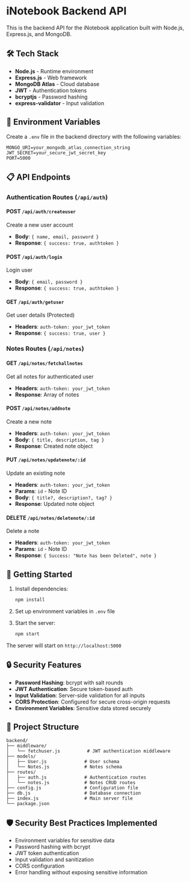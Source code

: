 # iNotebook Backend API

This is the backend API for the iNotebook application built with Node.js, Express.js, and MongoDB.

## 🛠️ Tech Stack

- **Node.js** - Runtime environment
- **Express.js** - Web framework
- **MongoDB Atlas** - Cloud database
- **JWT** - Authentication tokens
- **bcryptjs** - Password hashing
- **express-validator** - Input validation

## 🔐 Environment Variables

Create a `.env` file in the backend directory with the following variables:

```env
MONGO_URI=your_mongodb_atlas_connection_string
JWT_SECRET=your_secure_jwt_secret_key
PORT=5000
```

## 📋 API Endpoints

### Authentication Routes (`/api/auth`)

#### POST `/api/auth/createuser`
Create a new user account
- **Body**: `{ name, email, password }`
- **Response**: `{ success: true, authtoken }`

#### POST `/api/auth/login`
Login user
- **Body**: `{ email, password }`
- **Response**: `{ success: true, authtoken }`

#### GET `/api/auth/getuser`
Get user details (Protected)
- **Headers**: `auth-token: your_jwt_token`
- **Response**: `{ success: true, user }`

### Notes Routes (`/api/notes`)

#### GET `/api/notes/fetchallnotes`
Get all notes for authenticated user
- **Headers**: `auth-token: your_jwt_token`
- **Response**: Array of notes

#### POST `/api/notes/addnote`
Create a new note
- **Headers**: `auth-token: your_jwt_token`
- **Body**: `{ title, description, tag }`
- **Response**: Created note object

#### PUT `/api/notes/updatenote/:id`
Update an existing note
- **Headers**: `auth-token: your_jwt_token`
- **Params**: `id` - Note ID
- **Body**: `{ title?, description?, tag? }`
- **Response**: Updated note object

#### DELETE `/api/notes/deletenote/:id`
Delete a note
- **Headers**: `auth-token: your_jwt_token`
- **Params**: `id` - Note ID
- **Response**: `{ Success: "Note has been Deleted", note }`

## 🚀 Getting Started

1. Install dependencies:
   ```bash
   npm install
   ```

2. Set up environment variables in `.env` file

3. Start the server:
   ```bash
   npm start
   ```

The server will start on `http://localhost:5000`

## 🔒 Security Features

- **Password Hashing**: bcrypt with salt rounds
- **JWT Authentication**: Secure token-based auth
- **Input Validation**: Server-side validation for all inputs
- **CORS Protection**: Configured for secure cross-origin requests
- **Environment Variables**: Sensitive data stored securely

## 📁 Project Structure

```
backend/
├── middleware/
│   └── fetchuser.js          # JWT authentication middleware
├── models/
│   ├── User.js              # User schema
│   └── Notes.js             # Notes schema
├── routes/
│   ├── auth.js              # Authentication routes
│   └── notes.js             # Notes CRUD routes
├── config.js                # Configuration file
├── db.js                    # Database connection
├── index.js                 # Main server file
└── package.json
```

## 🛡️ Security Best Practices Implemented

- Environment variables for sensitive data
- Password hashing with bcrypt
- JWT token authentication
- Input validation and sanitization
- CORS configuration
- Error handling without exposing sensitive information
